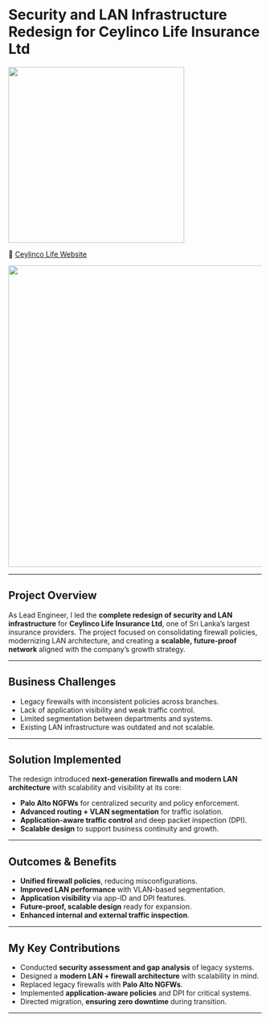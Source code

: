 # Security and LAN Infrastructure Redesign for Ceylinco Life Insurance Ltd  
<p>
  <img src="https://img.shields.io/badge/Role-Lead%20Network%20%26%20Security%20Engineer-blue" width="350">
</p>

🔗 [Ceylinco Life Website](https://www.ceylincolife.com)  

<img src="https://img.shields.io/badge/Sanitized-All%20configs%2C%20IPs%20%26%20diagrams%20are%20sanitized.%20No%20customer%20data%20exposed.-red" width="600">
 
---

## Project Overview
As Lead Engineer, I led the **complete redesign of security and LAN infrastructure** for **Ceylinco Life Insurance Ltd**, one of Sri Lanka’s largest insurance providers. The project focused on consolidating firewall policies, modernizing LAN architecture, and creating a **scalable, future-proof network** aligned with the company’s growth strategy.  

---

## Business Challenges
- Legacy firewalls with inconsistent policies across branches.  
- Lack of application visibility and weak traffic control.  
- Limited segmentation between departments and systems.  
- Existing LAN infrastructure was outdated and not scalable.  

---

## Solution Implemented
The redesign introduced **next-generation firewalls and modern LAN architecture** with scalability and visibility at its core:  
- **Palo Alto NGFWs** for centralized security and policy enforcement.  
- **Advanced routing + VLAN segmentation** for traffic isolation.  
- **Application-aware traffic control** and deep packet inspection (DPI).  
- **Scalable design** to support business continuity and growth.  

---

## Outcomes & Benefits
- **Unified firewall policies**, reducing misconfigurations.  
- **Improved LAN performance** with VLAN-based segmentation.  
- **Application visibility** via app-ID and DPI features.  
- **Future-proof, scalable design** ready for expansion.  
- **Enhanced internal and external traffic inspection**.  

---

## My Key Contributions
- Conducted **security assessment and gap analysis** of legacy systems.  
- Designed a **modern LAN + firewall architecture** with scalability in mind.  
- Replaced legacy firewalls with **Palo Alto NGFWs**.  
- Implemented **application-aware policies** and DPI for critical systems.  
- Directed migration, **ensuring zero downtime** during transition.  

---

